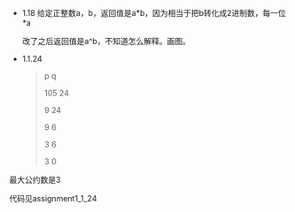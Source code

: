 * 1.18  给定正整数a，b，返回值是a\*b，因为相当于把b转化成2进制数，每一位\*a

  ​改了之后返回值是a^b，不知道怎么解释。画图。

* 1.1.24 

  > p 	q
  >
  > 105	24
  >
  > 9	24
  >
  > 9	6
  >
  > 3	6
  >
  > 3	0	 


最大公约数是3

代码见assignment1\_1\_24

